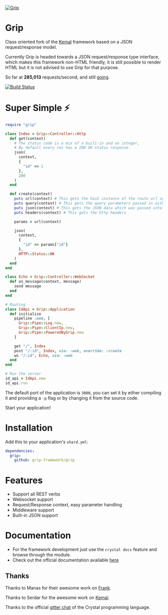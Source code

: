 
[![Grip](https://avatars0.githubusercontent.com/u/44188195?s=200&v=4)](https://github.com/grip-framework/grip)

# Grip

Class oriented fork of the [Kemal](https://kemalcr.com) framework based on a JSON request/response model.

Currently Grip is headed towards a JSON request/response type interface, which makes this framework non-HTML friendly,
it is still possible to render HTML but it is not advised to use Grip for that purpose.

So far at **285,013** requests/second, and still [going](https://github.com/the-benchmarker/web-frameworks).

[![Build Status](https://travis-ci.org/grip-framework/grip.svg?branch=master)](https://travis-ci.org/grip-framework/grip)

# Super Simple ⚡️

```ruby
require "grip"

class Index < Grip::Controller::Http
  def get(context)
    # The status code is a mix of a built-in and an integer,
    # By default every res has a 200 OK status response.
    json(
      context,
      {
        "id" => 1
      },
      200
    )
  end

  def create(context)
    puts url(context) # This gets the hash instance of the route url specified variables
    puts query(context) # This gets the query parameters passed in with the url
    puts json(context) # This gets the JSON data which was passed into the route
    puts headers(context) # This gets the http headers

    params = url(context)

    json(
      context,
      {
        "id" => params["id"]
      },
      HTTP::Status::OK
    )
  end
end

class Echo < Grip::Controller::WebSocket
  def on_message(context, message)
    send message
  end
end

# Routing
class IdApi < Grip::Application
  def initialize
    pipeline :web, [
      Grip::Pipe::Log.new,
      Grip::Pipe::ClientIp.new,
      Grip::Pipe::PoweredByGrip.new
    ]

    get "/", Index
    post "/:id", Index, via: :web, override: :create
    ws "/:id", Echo, via: :web
  end
end

# Run the server
id_api = IdApi.new
id_api.run
```

The default port of the application is `3000`,
you can set it by either compiling it and providing a `-p` flag or
by changing it from the source code.

Start your application!

# Installation

Add this to your application's `shard.yml`:

```yaml
dependencies:
  grip:
    github: grip-framework/grip
```

# Features

- Support all REST verbs
- Websocket support
- Request/Response context, easy parameter handling
- Middleware support
- Built-in JSON support

# Documentation

- For the framework development just use the `crystal docs` feature and browse through the module.
- Check out the official documentation available [here](https://github.com/grip-framework/grip/blob/master/DOCUMENTATION.md)

## Thanks

Thanks to Manas for their awesome work on [Frank](https://github.com/manastech/frank).

Thanks to Serdar for the awesome work on [Kemal](https://github.com/kemalcr/kemal).

Thanks to the official [gitter chat](https://gitter.im/crystal-lang/crystal#) of the Crystal programming language.
